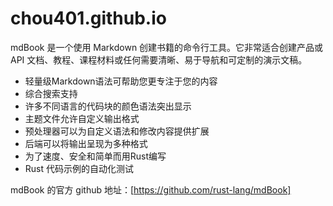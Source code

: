# chou401.github.io
mdBook 是一个使用 Markdown 创建书籍的命令行工具。它非常适合创建产品或 API 文档、教程、课程材料或任何需要清晰、易于导航和可定制的演示文稿。

- 轻量级Markdown语法可帮助您更专注于您的内容
- 综合搜索支持
- 许多不同语言的代码块的颜色语法突出显示
- 主题文件允许自定义输出格式
- 预处理器可以为自定义语法和修改内容提供扩展
- 后端可以将输出呈现为多种格式
- 为了速度、安全和简单而用Rust编写
- Rust 代码示例的自动化测试

mdBook 的官方 github 地址：[https://github.com/rust-lang/mdBook]

